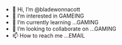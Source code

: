 - 👋 Hi, I’m @bladewonnacott
- 👀 I’m interested in GAMEING 
- 🌱 I’m currently learning ...GAMING 
- 💞️ I’m looking to collaborate on ...GAMING 
- 📫 How to reach me ...EMAIL

<!---
bladewonnacott/bladewonnacott is a ✨ special ✨ repository because its `README.md` (this file) appears on your GitHub profile.
You can click the Preview link to take a look at your changes.
--->
